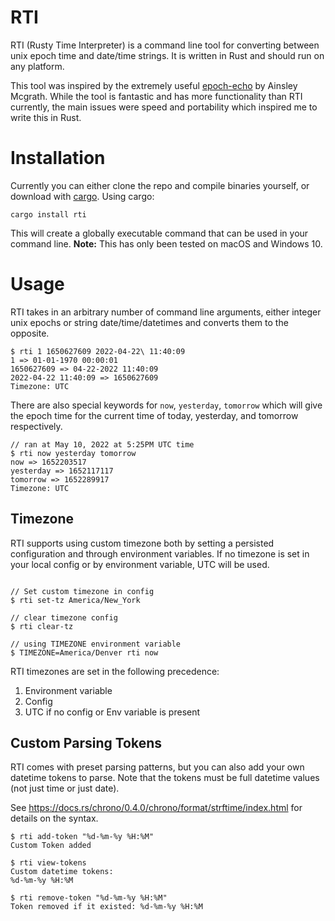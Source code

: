 # RTI
RTI (Rusty Time Interpreter) is a command line tool for converting between unix epoch time and date/time strings. It is written in Rust and should run on any platform.

This tool was inspired by the extremely useful [epoch-echo](https://github.com/ainsleymcgrath/epoch-echo) by Ainsley Mcgrath. While the tool is fantastic and has more functionality than RTI currently, the main issues were speed and portability which inspired me to write this in Rust.

# Installation
Currently you can either clone the repo and compile binaries yourself, or download with [cargo](https://doc.rust-lang.org/cargo/getting-started/installation.html). Using cargo:
```
cargo install rti
```

This will create a globally executable command that can be used in your command line. **Note:** This has only been tested on macOS and Windows 10.

# Usage
RTI takes in an arbitrary number of command line arguments, either integer unix epochs or string date/time/datetimes and converts them to the opposite.
```
$ rti 1 1650627609 2022-04-22\ 11:40:09
1 => 01-01-1970 00:00:01
1650627609 => 04-22-2022 11:40:09
2022-04-22 11:40:09 => 1650627609
Timezone: UTC
```

There are also special keywords for `now`, `yesterday`, `tomorrow` which will give the epoch time for the current time of today, yesterday, and tomorrow respectively.

```
// ran at May 10, 2022 at 5:25PM UTC time
$ rti now yesterday tomorrow
now => 1652203517
yesterday => 1652117117
tomorrow => 1652289917
Timezone: UTC
```

## Timezone
RTI supports using custom timezone both by setting a persisted configuration and through environment variables.
If no timezone is set in your local config or by environment variable, UTC will be used.
```

// Set custom timezone in config
$ rti set-tz America/New_York

// clear timezone config
$ rti clear-tz

// using TIMEZONE environment variable
$ TIMEZONE=America/Denver rti now
```

RTI timezones are set in the following precedence:
1. Environment variable
2. Config
3. UTC if no config or Env variable is present

## Custom Parsing Tokens
RTI comes with preset parsing patterns, but you can also add your own datetime tokens to parse. 
Note that the tokens must be full datetime values (not just time or just date).

See https://docs.rs/chrono/0.4.0/chrono/format/strftime/index.html for details on the syntax.

```
$ rti add-token "%d-%m-%y %H:%M"
Custom Token added

$ rti view-tokens
Custom datetime tokens:
%d-%m-%y %H:%M

$ rti remove-token "%d-%m-%y %H:%M"
Token removed if it existed: %d-%m-%y %H:%M
```


